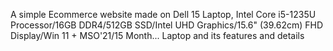 A simple Ecommerce website made on Dell 15 Laptop, Intel Core i5-1235U Processor/16GB DDR4/512GB SSD/Intel UHD Graphics/15.6" (39.62cm) FHD Display/Win 11 + MSO'21/15 Month... Laptop and its features and details

